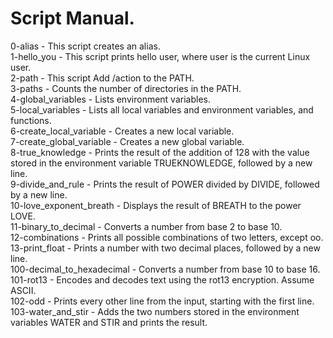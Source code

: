 # Script Manual.  
0-alias - This script creates an alias.  
1-hello_you - This script prints hello user, where user is the current Linux user.  
2-path - This script Add /action to the PATH.  
3-paths - Counts the number of directories in the PATH.  
4-global_variables - Lists environment variables.  
5-local_variables - Lists all local variables and environment variables, and functions.  
6-create_local_variable - Creates a new local variable.  
7-create_global_variable - Creates a new global variable.  
8-true_knowledge - Prints the result of the addition of 128 with the value stored in the environment variable TRUEKNOWLEDGE, followed by a new line.  
9-divide_and_rule - Prints the result of POWER divided by DIVIDE, followed by a new line.  
10-love_exponent_breath - Displays the result of BREATH to the power LOVE.  
11-binary_to_decimal - Converts a number from base 2 to base 10.  
12-combinations - Prints all possible combinations of two letters, except oo.  
13-print_float - Prints a number with two decimal places, followed by a new line.  
100-decimal_to_hexadecimal - Converts a number from base 10 to base 16.  
101-rot13 - Encodes and decodes text using the rot13 encryption. Assume ASCII.  
102-odd - Prints every other line from the input, starting with the first line.  
103-water_and_stir - Adds the two numbers stored in the environment variables WATER and STIR and prints the result.  
